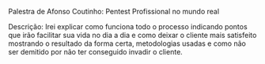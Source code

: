 Palestra de Afonso Coutinho: Pentest Profissional no mundo real

Descrição: Irei explicar como funciona todo o processo indicando pontos que irão facilitar sua vida no dia a dia e como deixar o cliente mais satisfeito mostrando o resultado da forma certa, metodologias usadas e como não ser demitido por não ter conseguido invadir o cliente.

